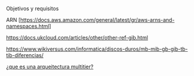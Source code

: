 Objetivos y requisitos



ARN [https://docs.aws.amazon.com/general/latest/gr/aws-arns-and-namespaces.html]

https://docs.ukcloud.com/articles/other/other-ref-gib.html

https://www.wikiversus.com/informatica/discos-duros/mb-mib-gb-gib-tb-tib-diferencias/

[¿que es una arqueitectura multitier?](https://aws.amazon.com/es/blogs/aws/building-three-tier-architectures-with-security-groups/)